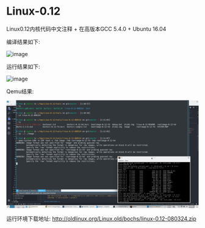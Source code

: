 # Linux-0.12
Linux0.12内核代码中文注释 + 在高版本GCC 5.4.0 + Ubuntu 16.04

编译结果如下:

![image](https://github.com/sky-big/Linux-0.12/blob/master/compile_picture.jpg)


运行结果如下:

![image](https://github.com/sky-big/Linux-0.12/blob/master/run_result.jpg)

Qemu结果:

![image](./qemu-run-kernel.png)

运行环境下载地址:
http://oldlinux.org/Linux.old/bochs/linux-0.12-080324.zip

